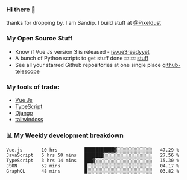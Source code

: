 ### Hi there 👋

thanks for dropping by.
I am Sandip. I build stuff at [@Pixeldust](github.com/pixeldust-in/)

###  **My Open Source Stuff**

 - Know if Vue Js version 3 is released -  [isvue3readyyet](https://github.com/sandiprb/isvue3readyyet)
 - A bunch of Python scripts to get stuff done 💤 💤 [stuff](https://github.com/sandiprb/stuff)
 - See all your starred Github repositories at one single place [github-telescope](https://github.com/sandiprb/github-telescope)



###  **My tools of trade:**
 - [Vue Js](https://github.com/vuejs/vue/)
 - [TypeScript](https://github.com/microsoft/TypeScript)
 - [Django](github.com/django/django)
 - [tailwindcss](https://github.com/tailwindlabs/tailwindcss)


###  📊 **My Weekly development breakdown**
<!--START_SECTION:waka-->
```text
Vue.js       10 hrs          ███████████▓░░░░░░░░░░░░░   47.29 % 
JavaScript   5 hrs 50 mins   ███████░░░░░░░░░░░░░░░░░░   27.56 % 
TypeScript   3 hrs 14 mins   ███▓░░░░░░░░░░░░░░░░░░░░░   15.30 % 
JSON         52 mins         █░░░░░░░░░░░░░░░░░░░░░░░░   04.17 % 
GraphQL      48 mins         █░░░░░░░░░░░░░░░░░░░░░░░░   03.82 % 
```
<!--END_SECTION:waka-->
